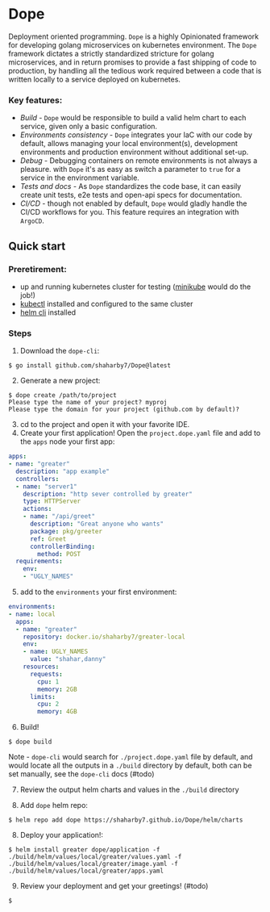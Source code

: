 # Dope

Deployment oriented programming. `Dope` is a highly Opinionated framework for developing golang microservices on kubernetes environment. The `Dope` framework dictates a strictly standardized stricture for golang microservices, and in return promises to provide a fast shipping of code to production, by handling all the tedious work required between a code that is written locally to a service deployed on kubernetes. 

### Key features:
* *Build* - `Dope` would be responsible to build a valid helm chart to each service, given only a basic configuration.
* *Environments consistency* - `Dope` integrates your IaC with our code by default, allows managing your local environment(s), development environments and production environment without additional set-up.
* *Debug* - Debugging containers on remote environments is not always a pleasure. with `Dope` it's as easy as switch a parameter to `true` for a service in the environment variable. 
* *Tests and docs* - As `Dope` standardizes the code base, it can easily create unit tests, e2e tests and open-api specs for documentation.
* *CI/CD* - though not enabled by default, `Dope` would gladly handle the CI/CD workflows for you. This feature requires an integration with `ArgoCD`.


## Quick start

### Preretirement:

* up and running kubernetes cluster for testing ([minikube](https://minikube.sigs.k8s.io/docs/) would do the job!)
* [kubectl](https://kubernetes.io/docs/reference/kubectl/) installed and  configured to the same cluster
* [helm cli](https://helm.sh/docs/intro/install/) installed

### Steps

1. Download the `dope-cli`:
```shell
$ go install github.com/shaharby7/Dope@latest
```

2. Generate a new project:
```shell
$ dope create /path/to/project
Please type the name of your project? myproj
Please type the domain for your project (github.com by default)? 
```

3. cd to the project and open it with your favorite IDE.
4. Create your first application! Open the `project.dope.yaml` file and add to the `apps` node your first app:

```yaml
apps:
- name: "greater"
  description: "app example"
  controllers:
  - name: "server1"
    description: "http sever controlled by greater"
    type: HTTPServer
    actions:
    - name: "/api/greet"
      description: "Great anyone who wants"
      package: pkg/greeter
      ref: Greet
      controllerBinding:
        method: POST
  requirements:
    env:
    - "UGLY_NAMES"
```

5. add to the `environments` your first environment:
```yaml
environments:
- name: local
  apps:
  - name: "greater"
    repository: docker.io/shaharby7/greater-local
    env:
    - name: UGLY_NAMES
      value: "shahar,danny"
    resources: 
      requests:
        cpu: 1
        memory: 2GB
      limits:
        cpu: 2
        memory: 4GB
```

6. Build! 
```
$ dope build 
```
Note - `dope-cli` would search for `./project.dope.yaml` file by default, and would locate all the outputs in a `./build` directory by default, both can be set manually, see the `dope-cli` docs (#todo) 


7. Review the output helm charts and values in the `./build` directory

8. Add `dope` helm repo:
```shell
$ helm repo add dope https://shaharby7.github.io/Dope/helm/charts
```

8. Deploy your application!:
```shell
$ helm install greater dope/application -f ./build/helm/values/local/greater/values.yaml -f ./build/helm/values/local/greater/image.yaml -f ./build/helm/values/local/greater/apps.yaml
```

9. Review your deployment and get your greetings! (#todo)
```
$ 
```